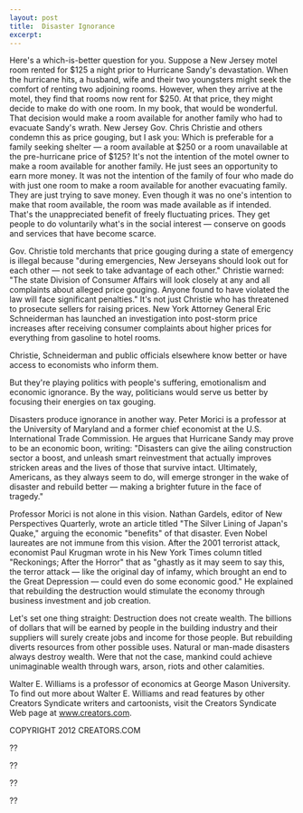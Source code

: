 ```yaml
---
layout: post
title:  Disaster Ignorance
excerpt:
---
```


Here's a which-is-better question for you. Suppose a New Jersey motel room rented for $125 a night prior to Hurricane Sandy's devastation. When the hurricane hits, a husband, wife and their two youngsters might seek the comfort of renting two adjoining rooms. However, when they arrive at the motel, they find that rooms now rent for $250. At that price, they might decide to make do with one room. In my book, that would be wonderful. That decision would make a room available for another family who had to evacuate Sandy's wrath. New Jersey Gov. Chris Christie and others condemn this as price gouging, but I ask you: Which is preferable for a family seeking shelter — a room available at $250 or a room unavailable at the pre-hurricane price of $125? It's not the intention of the motel owner to make a room available for another family. He just sees an opportunity to earn more money. It was not the intention of the family of four who made do with just one room to make a room available for another evacuating family. They are just trying to save money. Even though it was no one's intention to make that room available, the room was made available as if intended. That's the unappreciated benefit of freely fluctuating prices. They get people to do voluntarily what's in the social interest — conserve on goods and services that have become scarce.

Gov. Christie told merchants that price gouging during a state of emergency is illegal because "during emergencies, New Jerseyans should look out for each other — not seek to take advantage of each other." Christie warned: "The state Division of Consumer Affairs will look closely at any and all complaints about alleged price gouging. Anyone found to have violated the law will face significant penalties." It's not just Christie who has threatened to prosecute sellers for raising prices. New York Attorney General Eric Schneiderman has launched an investigation into post-storm price increases after receiving consumer complaints about higher prices for everything from gasoline to hotel rooms.

Christie, Schneiderman and public officials elsewhere know better or have access to economists who inform them.

 But they're playing politics with people's suffering, emotionalism and economic ignorance. By the way, politicians would serve us better by focusing their energies on tax gouging.

Disasters produce ignorance in another way. Peter Morici is a professor at the University of Maryland and a former chief economist at the U.S. International Trade Commission. He argues that Hurricane Sandy may prove to be an economic boon, writing: "Disasters can give the ailing construction sector a boost, and unleash smart reinvestment that actually improves stricken areas and the lives of those that survive intact. Ultimately, Americans, as they always seem to do, will emerge stronger in the wake of disaster and rebuild better — making a brighter future in the face of tragedy."

Professor Morici is not alone in this vision. Nathan Gardels, editor of New Perspectives Quarterly, wrote an article titled "The Silver Lining of Japan's Quake," arguing the economic "benefits" of that disaster. Even Nobel laureates are not immune from this vision. After the 2001 terrorist attack, economist Paul Krugman wrote in his New York Times column titled "Reckonings; After the Horror" that as "ghastly as it may seem to say this, the terror attack — like the original day of infamy, which brought an end to the Great Depression — could even do some economic good." He explained that rebuilding the destruction would stimulate the economy through business investment and job creation.

Let's set one thing straight: Destruction does not create wealth. The billions of dollars that will be earned by people in the building industry and their suppliers will surely create jobs and income for those people. But rebuilding diverts resources from other possible uses. Natural or man-made disasters always destroy wealth. Were that not the case, mankind could achieve unimaginable wealth through wars, arson, riots and other calamities.

Walter E. Williams is a professor of economics at George Mason University. To find out more about Walter E. Williams and read features by other Creators Syndicate writers and cartoonists, visit the Creators Syndicate Web page at www.creators.com.

COPYRIGHT 2012 CREATORS.COM

??



??



??



??
